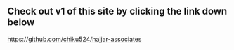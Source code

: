 ## Check out v1 of this site by clicking the link down below

https://github.com/chiku524/hajjar-associates
